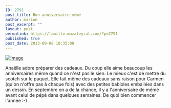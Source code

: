 ```yaml
---
ID: 2791
post_title: Bon anniversaire mémé
author: marion
post_excerpt: ""
layout: post
permalink: https://famille.mazaleyrat.com/?p=2791
published: true
post_date: 2013-09-08 18:35:00
---
```

<a href="http://famille.mazaleyrat.com/wp-content/uploads/2013/09/wpid-IMG_20130909_203527.jpg"><img title="IMG_20130909_203527.JPG" class="alignleft size-full" alt="image" src="http://famille.mazaleyrat.com/wp-content/uploads/2013/09/wpid-IMG_20130909_203527.jpg" /></a>



Anaëlle adore préparer des cadeaux. Du coup elle aime beaucoup les anniversaires même quand ce n'est pas le sien. Le mieux c'est de mettre du scotch sur le paquet. 
Elle fait même des cadeaux sans raison pour Carmen (qu'on n'offre pas à chaque fois) avec des petites babioles emballées dans un dessin.
En septembre on a de la chance, il y a l'anniversaire de mémé avant celui de pépé dans quelques semaines. De quoi bien commencer l'année :-)